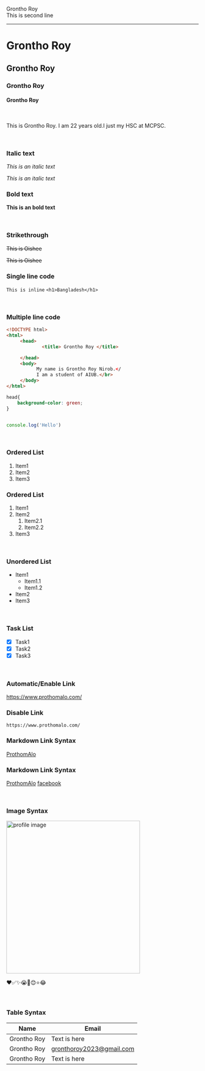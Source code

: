 <!--markdown tutorial-->
Grontho Roy </br>
This is second line 


---

# Grontho Roy
## Grontho Roy
### Grontho Roy
#### Grontho Roy

</br>

<p>This is Grontho Roy. I am 22 years old.I just my HSC at MCPSC.</p>

</br>

### Italic text
<i>This is an italic text</i> 

_This is an italic text_

### Bold text
**This is an bold text**

</br>

### Strikethrough
<del>This is Oishee</del>

~~This is Oishee~~

### Single line code
`This is inline`
`<h1>Bangladesh</h1>` 

</br>

### Multiple line code

```html
<!DOCTYPE html>
<html>
     <head>
             <title> Grontho Roy </title>

     </head>
     <body>
           My name is Grontho Roy Nirob.</
           I am a student of AIUB.</br>    
     </body>
</html>

```

```css
head{
    background-color: green;
}

```

```javascript

console.log('Hello')

```

</br>

### Ordered List
<ol>
 <li>Item1</li>
 <li>Item2</li>
 <li>Item3</li>
</ol>

### Ordered List
1. Item1
2. Item2
    1. Item2.1
    2. Item2.2
3. Item3

<br>

### Unordered List
- Item1
   - Item1.1
   - Item1.2
- Item2
- Item3

<br>

### Task List
- [x] Task1
- [x] Task2
- [x] Task3

<br>

### Automatic/Enable Link
https://www.prothomalo.com/

### Disable Link
`https://www.prothomalo.com/`

### Markdown Link Syntax
[ProthomAlo](https://www.prothomalo.com/)

### Markdown Link Syntax
[ProthomAlo][Websitelink]
[facebook][Facebooklink]

<br>

### Image Syntax
<!--![Profile](./images/me.jpg)-->

<img src="./Images/me.jpg" width="350" height="400" title="profile image"/>

❤️✅✨😭🎃😊⭐😂

<!--All link is here-->
[Websitelink]: https://www.prothomalo.com/
[Facebooklink]:https://www.facebook.com/profile.php?id=100011866234254

<br>

### Table Syntax

| Name        | Email                   |
| ----------- | ----------------------- |
| Grontho Roy | Text is here            |
| Grontho Roy | gronthoroy2023@gmail.com|
| Grontho Roy | Text is here            |


































